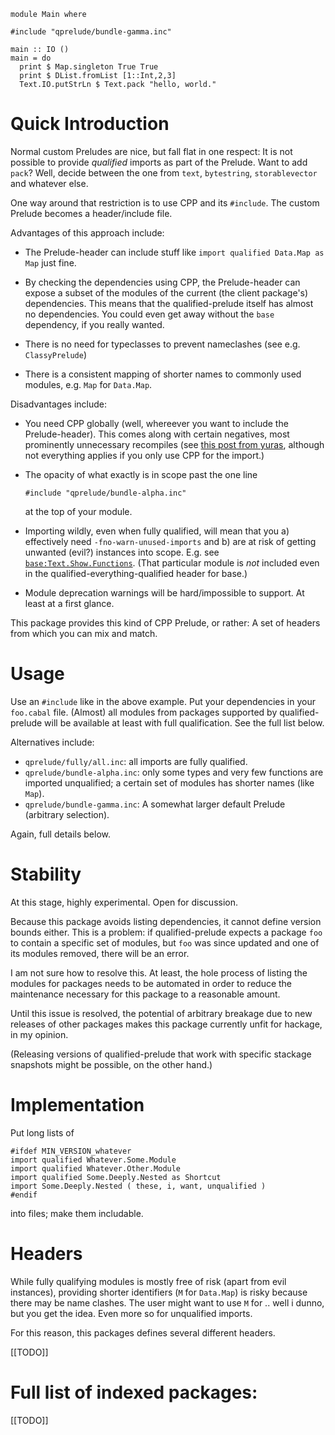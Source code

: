 ~~~~
module Main where

#include "qprelude/bundle-gamma.inc"
 
main :: IO ()
main = do
  print $ Map.singleton True True
  print $ DList.fromList [1::Int,2,3]
  Text.IO.putStrLn $ Text.pack "hello, world."
~~~~

# Quick Introduction

Normal custom Preludes are nice, but fall flat in one respect:
It is not possible to provide _qualified_ imports as part of
the Prelude. Want to add `pack`? Well, decide between the one
from `text`, `bytestring`, `storablevector` and whatever else.

One way around that restriction is to use CPP and its `#include`.
The custom Prelude becomes a header/include file.

Advantages of this approach include:

* The Prelude-header can include stuff like
  `import qualified Data.Map as Map` just fine.

* By checking the dependencies using CPP, the Prelude-header
  can expose a subset of the modules of the current
  (the client package's) dependencies. This means that the
  qualified-prelude itself has almost no dependencies.
  You could even get away without the `base` dependency,
  if you really wanted.

* There is no need for typeclasses to prevent nameclashes
  (see e.g. `ClassyPrelude`)

* There is a consistent mapping of shorter names to commonly used
  modules, e.g. `Map` for `Data.Map`.

Disadvantages include:

* You need CPP globally (well, whereever you want to include
  the Prelude-header). This comes along with certain negatives,
  most prominently unnecessary recompiles (see [this post from yuras](http://blog.haskell-exists.com/yuras/posts/stop-abusing-cpp-in-haskell.html),
  although not everything applies if you only use CPP for the
  import.)

* The opacity of what exactly is in scope past the one line
  
    ~~~~
    #include "qprelude/bundle-alpha.inc"
    ~~~~
  
    at the top of your module.

* Importing wildly, even when fully qualified, will mean that
  you
    a) effectively need `-fno-warn-unused-imports` and
    b) are at risk of getting unwanted (evil?) instances into
       scope. E.g. see [`base:Text.Show.Functions`](https://hackage.haskell.org/package/base/docs/Text-Show-Functions.html).
       (That particular module is _not_ included even in the
       qualified-everything-qualified header for base.)

* Module deprecation warnings will be hard/impossible to support.
  At least at a first glance.

This package provides this kind of CPP Prelude, or rather:
A set of headers from which you can mix and match.

# Usage

Use an `#include` like in the above example. Put your
dependencies in your `foo.cabal` file. (Almost) all modules
from packages supported by qualified-prelude will be
available at least with full qualification. See the full list
below.

Alternatives include:

* `qprelude/fully/all.inc`: all imports are fully
  qualified.
* `qprelude/bundle-alpha.inc`: only some types and very few
  functions are imported unqualified; a certain set of
  modules has shorter names (like `Map`).
* `qprelude/bundle-gamma.inc`: A somewhat larger default
  Prelude (arbitrary selection).

Again, full details below.

# Stability

At this stage, highly experimental. Open for discussion.

Because this package avoids listing dependencies, it cannot define version
bounds either. This is a problem: if qualified-prelude expects a package
`foo` to contain a specific set of modules, but `foo` was since
updated and one of its modules removed, there will be an error.

I am not sure how to resolve this. At least, the hole process of listing
the modules for packages needs to be automated in order to reduce the
maintenance necessary for this package to a reasonable amount.

Until this issue is resolved, the potential of arbitrary breakage due to new
releases of other packages makes this package currently unfit for hackage, in
my opinion.

(Releasing versions of qualified-prelude that work with specific stackage
snapshots might be possible, on the other hand.)

# Implementation

Put long lists of

~~~~
#ifdef MIN_VERSION_whatever
import qualified Whatever.Some.Module
import qualified Whatever.Other.Module
import qualified Some.Deeply.Nested as Shortcut
import Some.Deeply.Nested ( these, i, want, unqualified )
#endif
~~~~

into files; make them includable.

# Headers

While fully qualifying modules is mostly free of risk (apart
from evil instances), providing shorter identifiers (`M` for
`Data.Map`) is risky because there may be name clashes. The
user might want to use `M` for .. well i dunno, but you get
the idea. Even more so for unqualified imports.

For this reason, this packages defines several different
headers.

[[TODO]]

# Full list of indexed packages:

[[TODO]]
